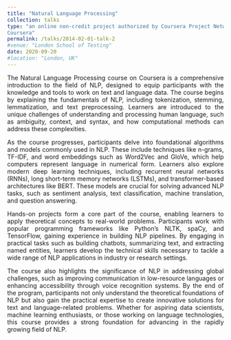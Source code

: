 ```yaml
---
title: "Natural Language Processing"
collection: talks
type: "an online non-credit project authorized by Coursera Project Network and offered through
Coursera"
permalink: /talks/2014-02-01-talk-2
#venue: "London School of Testing"
date: 2020-09-20
#location: "London, UK"
---
```

<p style="text-align: justify;">
The Natural Language Processing course on Coursera is a comprehensive introduction to the field of NLP, designed to equip participants with the knowledge and tools to work on text and language data. The course begins by explaining the fundamentals of NLP, including tokenization, stemming, lemmatization, and text preprocessing. Learners are introduced to the unique challenges of understanding and processing human language, such as ambiguity, context, and syntax, and how computational methods can address these complexities.
</p>

<p style="text-align: justify;">
As the course progresses, participants delve into foundational algorithms and models commonly used in NLP. These include techniques like n-grams, TF-IDF, and word embeddings such as Word2Vec and GloVe, which help computers represent language in numerical form. Learners also explore modern deep learning techniques, including recurrent neural networks (RNNs), long short-term memory networks (LSTMs), and transformer-based architectures like BERT. These models are crucial for solving advanced NLP tasks, such as sentiment analysis, text classification, machine translation, and question answering.
</p>

<p style="text-align: justify;">
Hands-on projects form a core part of the course, enabling learners to apply theoretical concepts to real-world problems. Participants work with popular programming frameworks like Python’s NLTK, spaCy, and TensorFlow, gaining experience in building NLP pipelines. By engaging in practical tasks such as building chatbots, summarizing text, and extracting named entities, learners develop the technical skills necessary to tackle a wide range of NLP applications in industry or research settings.
</p>

<p style="text-align: justify;">
The course also highlights the significance of NLP in addressing global challenges, such as improving communication in low-resource languages or enhancing accessibility through voice recognition systems. By the end of the program, participants not only understand the theoretical foundations of NLP but also gain the practical expertise to create innovative solutions for text and language-related problems. Whether for aspiring data scientists, machine learning enthusiasts, or those working on language technologies, this course provides a strong foundation for advancing in the rapidly growing field of NLP.
</p>